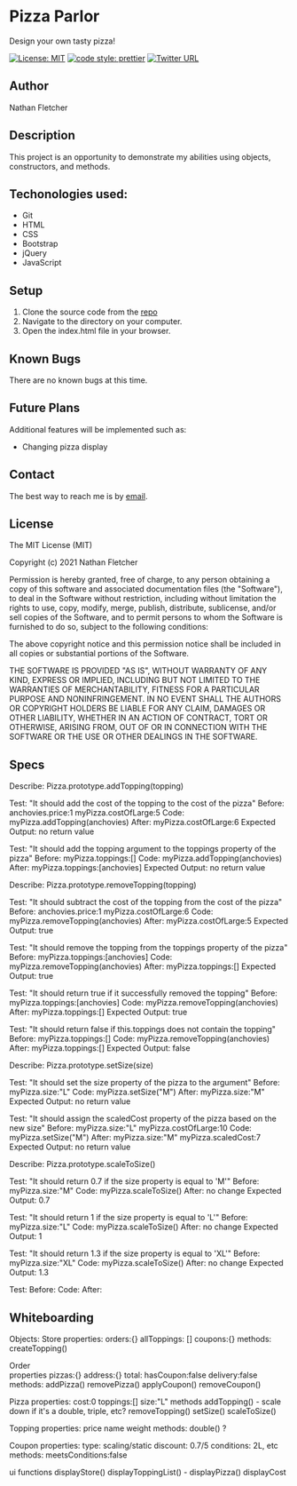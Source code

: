 # Pizza Parlor
Design your own tasty pizza!

[![License: MIT](https://img.shields.io/badge/License-MIT-yellow.svg)](https://opensource.org/licenses/MIT)
[![code style: prettier](https://img.shields.io/badge/code_style-prettier-ff69b4.svg?style=flat-square)](https://github.com/prettier/prettier)
[![Twitter URL](https://img.shields.io/twitter/url/https/twitter.com/nathan_fletcher.svg?style=social&label=Follow%20%40nathan_fletcher)](https://twitter.com/nathan_fletcher)

## Author

Nathan Fletcher

## Description

This project is an opportunity to demonstrate my abilities using objects, constructors, and methods.

## Techonologies used:

- Git
- HTML
- CSS
- Bootstrap
- jQuery
- JavaScript

## Setup

1. Clone the source code from the [repo](https://github.com/nathanfletch/pizza-parlor)
2. Navigate to the directory on your computer.
3. Open the index.html file in your browser.


## Known Bugs

There are no known bugs at this time.

## Future Plans

Additional features will be implemented such as:

- Changing pizza display

## Contact

The best way to reach me is by [email](mailto:nathan.fletcher@gmail.com).

## License

The MIT License (MIT)

Copyright (c) 2021 Nathan Fletcher

Permission is hereby granted, free of charge, to any person obtaining a copy of this software and associated documentation files (the "Software"), to deal in the Software without restriction, including without limitation the rights to use, copy, modify, merge, publish, distribute, sublicense, and/or sell copies of the Software, and to permit persons to whom the Software is furnished to do so, subject to the following conditions:

The above copyright notice and this permission notice shall be included in all copies or substantial portions of the Software.

THE SOFTWARE IS PROVIDED "AS IS", WITHOUT WARRANTY OF ANY KIND, EXPRESS OR IMPLIED, INCLUDING BUT NOT LIMITED TO THE WARRANTIES OF MERCHANTABILITY, FITNESS FOR A PARTICULAR PURPOSE AND NONINFRINGEMENT. IN NO EVENT SHALL THE AUTHORS OR COPYRIGHT HOLDERS BE LIABLE FOR ANY CLAIM, DAMAGES OR OTHER LIABILITY, WHETHER IN AN ACTION OF CONTRACT, TORT OR OTHERWISE, ARISING FROM, OUT OF OR IN CONNECTION WITH THE SOFTWARE OR THE USE OR OTHER DEALINGS IN THE SOFTWARE.

## Specs

Describe: Pizza.prototype.addTopping(topping)

Test: "It should add the cost of the topping to the cost of the pizza"
Before: anchovies.price:1
myPizza.costOfLarge:5
Code: myPizza.addTopping(anchovies)
After: myPizza.costOfLarge:6
Expected Output: no return value

Test: "It should add the topping argument to the toppings property of the pizza"
Before: myPizza.toppings:[]
Code: myPizza.addTopping(anchovies)
After: myPizza.toppings:[anchovies]
Expected Output: no return value


Describe: Pizza.prototype.removeTopping(topping)

Test: "It should subtract the cost of the topping from the cost of the pizza"
Before: anchovies.price:1
myPizza.costOfLarge:6
Code: myPizza.removeTopping(anchovies)
After: myPizza.costOfLarge:5
Expected Output: true

Test: "It should remove the topping from the toppings property of the pizza"
Before: myPizza.toppings:[anchovies]
Code: myPizza.removeTopping(anchovies)
After: myPizza.toppings:[]
Expected Output: true

Test: "It should return true if it successfully removed the topping"
Before: myPizza.toppings:[anchovies]
Code: myPizza.removeTopping(anchovies)
After: myPizza.toppings:[]
Expected Output: true

Test: "It should return false if this.toppings does not contain the topping"
Before: myPizza.toppings:[]
Code: myPizza.removeTopping(anchovies)
After: myPizza.toppings:[]
Expected Output: false


Describe: Pizza.prototype.setSize(size)

Test: "It should set the size property of the pizza to the argument"
Before: myPizza.size:"L"
Code: myPizza.setSize("M")
After: myPizza.size:"M"
Expected Output: no return value

Test: "It should assign the scaledCost property of the pizza based on the new size"
Before: myPizza.size:"L"
myPizza.costOfLarge:10
Code: myPizza.setSize("M")
After: myPizza.size:"M"
myPizza.scaledCost:7
Expected Output: no return value


Describe: Pizza.prototype.scaleToSize()

Test: "It should return 0.7 if the size property is equal to 'M'"
Before: myPizza.size:"M"
Code: myPizza.scaleToSize()
After: no change
Expected Output: 0.7

Test: "It should return 1 if the size property is equal to 'L'"
Before: myPizza.size:"L"
Code: myPizza.scaleToSize()
After: no change
Expected Output: 1

Test: "It should return 1.3 if the size property is equal to 'XL'"
Before: myPizza.size:"XL"
Code: myPizza.scaleToSize()
After: no change
Expected Output: 1.3


Test: 
Before: 
Code: 
After: 

## Whiteboarding

Objects: 
Store
  properties:
    orders:{}
    allToppings: []
    coupons:{}
    <!-- totalRevenue: -->
  methods:
    createTopping()
    
Order    
  properties
    pizzas:{}
    address:{}
    total:
    hasCoupon:false
    delivery:false
  methods:
    addPizza()
    removePizza()
    applyCoupon()
    removeCoupon()

Pizza 
  properties:
    cost:0
    toppings:[]
    size:"L"
  methods
    addTopping() - scale down if it's a double, triple, etc?
    removeTopping()
    setSize()
    scaleToSize()

Topping
  properties: 
    price
    name
    weight
  methods:
    double() ?

Coupon
  properties:
    type: scaling/static
    discount: 0.7/5
    conditions: 2L, etc
  methods:
    meetsConditions:false
  

ui functions
  displayStore()
    displayToppingList() - 
  displayPizza()
  displayCost
